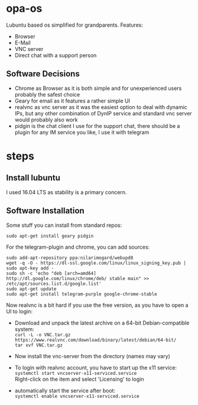 # opa-os
Lubuntu based os simplified for grandparents. Features:

* Browser
* E-Mail
* VNC server
* Direct chat with a support person

## Software Decisions

* Chrome as Browser as it is both simple and for unexperienced users probably the safest choice
* Geary for email as it features a rather simple UI
* realvnc as vnc server as it was the easiest option to deal with dynamic IPs, but any other combination of DynIP service and standard vnc server would probably also work
* pidgin is the chat client I use for the support chat, there should be a plugin for any IM service you like, I use it with telegram

# steps

## Install lubuntu
I used 16.04 LTS as stability is a primary concern.

## Software Installation
Some stuff you can install from standard repos:

    sudo apt-get install geary pidgin
  
For the telegram-plugin and chrome, you can add sources:

    sudo add-apt-repository ppa:nilarimogard/webupd8
    wget -q -O - https://dl-ssl.google.com/linux/linux_signing_key.pub | sudo apt-key add - 
    sudo sh -c 'echo "deb [arch=amd64] http://dl.google.com/linux/chrome/deb/ stable main" >> /etc/apt/sources.list.d/google.list'
    sudo apt-get update
    sudo apt-get install telegram-purple google-chrome-stable

Now realvnc is a bit hard if you use the free version, as you have to open a UI to login:

- Download and unpack the latest archive on a 64-bit Debian-compatible system:  
  `curl -L -o VNC.tar.gz https://www.realvnc.com/download/binary/latest/debian/64-bit/`  
  `tar xvf VNC.tar.gz`
 
- Now install the vnc-server from the directory (names may vary)

- To login with realvnc account, you have to start up the x11 service:  
  `systemctl start vncserver-x11-serviced.service`  
  Right-click on the item and select 'Licensing' to login
  
- automatically start the service after boot:  
  `systemctl enable vncserver-x11-serviced.service`
  


